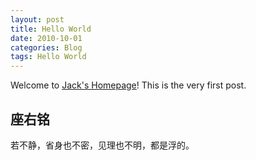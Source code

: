 ```yaml
---
layout: post
title: Hello World
date: 2010-10-01
categories: Blog
tags: Hello World
---
```


Welcome to [Jack's Homepage](http://ipingguo.cc/)! This is the very first post. 

## 座右铭
若不静，省身也不密，见理也不明，都是浮的。